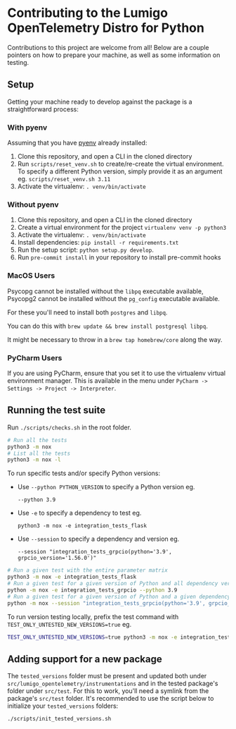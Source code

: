 # Contributing to the Lumigo OpenTelemetry Distro for Python

Contributions to this project are welcome from all!
Below are a couple pointers on how to prepare your machine, as well as some information on testing.

## Setup

Getting your machine ready to develop against the package is a straightforward process:

### With pyenv

Assuming that you have [pyenv](https://github.com/pyenv/pyenv) already installed:

1. Clone this repository, and open a CLI in the cloned directory
1. Run `scripts/reset_venv.sh` to create/re-create the virtual environment. To specify a different Python version, simply provide it as an argument eg. `scripts/reset_venv.sh 3.11`
1. Activate the virtualenv: `. venv/bin/activate`

### Without pyenv

1. Clone this repository, and open a CLI in the cloned directory
1. Create a virtual environment for the project `virtualenv venv -p python3`
1. Activate the virtualenv: `. venv/bin/activate`
1. Install dependencies: `pip install -r requirements.txt`
1. Run the setup script: `python setup.py develop`.
1. Run `pre-commit install` in your repository to install pre-commit hooks

### MacOS Users

Psycopg cannot be installed without the `libpq` executable available, Psycopg2 cannot be installed without the `pg_config` executable available.

For these you'll need to install both `postgres` and `libpq`.

You can do this with `brew update && brew install postgresql libpq`.

It might be necessary to throw in a `brew tap homebrew/core` along the way.

### PyCharm Users

If you are using PyCharm, ensure that you set it to use the virtualenv virtual environment manager.
This is available in the menu under `PyCharm -> Settings -> Project -> Interpreter`.

## Running the test suite

Run `./scripts/checks.sh` in the root folder.

```sh
# Run all the tests
python3 -m nox
# List all the tests
python3 -m nox -l
```

To run specific tests and/or specify Python versions:

* Use `--python PYTHON_VERSION` to specify a Python version eg.

    `--python 3.9`
* Use `-e` to specify a dependency to test eg.

    `python3 -m nox -e integration_tests_flask`
* Use `--session` to specify a dependency and version eg.

    `--session "integration_tests_grpcio(python='3.9', grpcio_version='1.56.0')"`

```sh
# Run a given test with the entire parameter matrix
python3 -m nox -e integration_tests_flask
# Run a given test for a given version of Python and all dependency versions
python -m nox -e integration_tests_grpcio --python 3.9
# Run a given test for a given version of Python and a given dependency version
python -m nox --session "integration_tests_grpcio(python='3.9', grpcio_version='1.56.0')"
```

To run version testing locally, prefix the test command with `TEST_ONLY_UNTESTED_NEW_VERSIONS=true` eg.

```sh
TEST_ONLY_UNTESTED_NEW_VERSIONS=true python3 -m nox -e integration_tests_flask`
```

## Adding support for a new package

The `tested_versions` folder must be present and updated both under `src/lumigo_opentelemetry/instrumentations` and in the tested package's folder under `src/test`. For this to work, you'll need a symlink from the package's `src/test` folder. It's recommended to use the script below to initialize your `tested_versions` folders:

```sh
./scripts/init_tested_versions.sh
```
